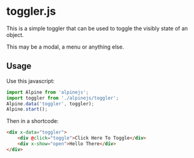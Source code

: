 # toggler.js

This is a simple toggler that can be used to toggle the visibly state of an object.

This may be a modal, a menu or anything else.

## Usage

Use this javascript:

```js
import Alpine from 'alpinejs';
import toggler from './alpinejs/toggler';
Alpine.data('toggler', toggler);
Alpine.start();
```

Then in a shortcode:

```html
<div x-data="toggler">
    <div @click="toggle">Click Here To Toggle</div>
    <div x-show="open">Hello There</div>
</div>
```
